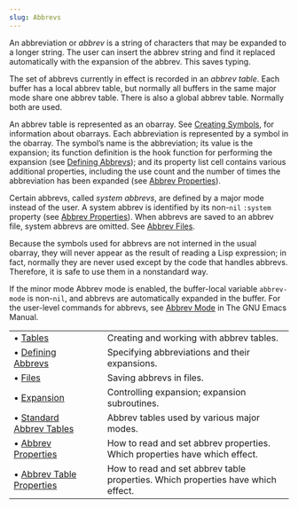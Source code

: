 ```yaml
---
slug: Abbrevs
---
```


An abbreviation or *abbrev* is a string of characters that may be expanded to a longer string. The user can insert the abbrev string and find it replaced automatically with the expansion of the abbrev. This saves typing.

The set of abbrevs currently in effect is recorded in an *abbrev table*. Each buffer has a local abbrev table, but normally all buffers in the same major mode share one abbrev table. There is also a global abbrev table. Normally both are used.

An abbrev table is represented as an obarray. See [Creating Symbols](/docs/elisp/Creating-Symbols), for information about obarrays. Each abbreviation is represented by a symbol in the obarray. The symbol’s name is the abbreviation; its value is the expansion; its function definition is the hook function for performing the expansion (see [Defining Abbrevs](/docs/elisp/Defining-Abbrevs)); and its property list cell contains various additional properties, including the use count and the number of times the abbreviation has been expanded (see [Abbrev Properties](/docs/elisp/Abbrev-Properties)).

Certain abbrevs, called *system abbrevs*, are defined by a major mode instead of the user. A system abbrev is identified by its non-`nil` `:system` property (see [Abbrev Properties](/docs/elisp/Abbrev-Properties)). When abbrevs are saved to an abbrev file, system abbrevs are omitted. See [Abbrev Files](/docs/elisp/Abbrev-Files).

Because the symbols used for abbrevs are not interned in the usual obarray, they will never appear as the result of reading a Lisp expression; in fact, normally they are never used except by the code that handles abbrevs. Therefore, it is safe to use them in a nonstandard way.

If the minor mode Abbrev mode is enabled, the buffer-local variable `abbrev-mode` is non-`nil`, and abbrevs are automatically expanded in the buffer. For the user-level commands for abbrevs, see [Abbrev Mode](https://www.gnu.org/software/emacs/manual/html_mono/emacs.html#Abbrevs) in The GNU Emacs Manual.

|                                                                  |    |                                                                                  |
| :--------------------------------------------------------------- | -- | :------------------------------------------------------------------------------- |
| • [Tables](/docs/elisp/Abbrev-Tables)                            |    | Creating and working with abbrev tables.                                         |
| • [Defining Abbrevs](/docs/elisp/Defining-Abbrevs)               |    | Specifying abbreviations and their expansions.                                   |
| • [Files](/docs/elisp/Abbrev-Files)                              |    | Saving abbrevs in files.                                                         |
| • [Expansion](/docs/elisp/Abbrev-Expansion)                      |    | Controlling expansion; expansion subroutines.                                    |
| • [Standard Abbrev Tables](/docs/elisp/Standard-Abbrev-Tables)   |    | Abbrev tables used by various major modes.                                       |
| • [Abbrev Properties](/docs/elisp/Abbrev-Properties)             |    | How to read and set abbrev properties. Which properties have which effect.       |
| • [Abbrev Table Properties](/docs/elisp/Abbrev-Table-Properties) |    | How to read and set abbrev table properties. Which properties have which effect. |
